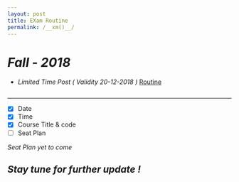```yaml
---
layout: post
title: EXam Routine
permalink: /__xm()__/
---
```

# *Fall - 2018* 
* *Limited Time Post ( Validity 20-12-2018 )* [Routine](https://daffodilvarsity.edu.bd/notice-file/CSE_Final_Exam_Routine_Fall_18_(CSE).pdf)

<p align="center">
  <img src="https://user-images.githubusercontent.com/35966401/49600453-7016c900-f9ad-11e8-8c00-0c1fa1b9f2c0.png" alt="" />
</p>

***

- [x] Date
- [x] Time
- [x] Course Title & code
- [ ] Seat Plan 

 *Seat Plan yet to come*
## *Stay tune for further update !*
 
